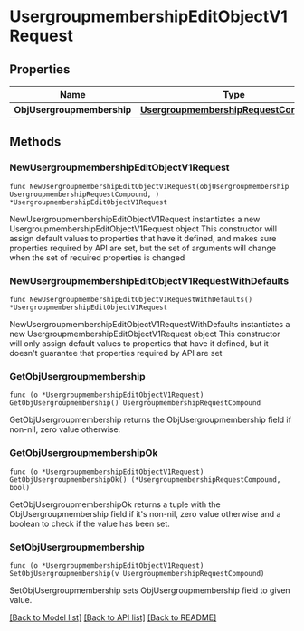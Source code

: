 # UsergroupmembershipEditObjectV1Request

## Properties

Name | Type | Description | Notes
------------ | ------------- | ------------- | -------------
**ObjUsergroupmembership** | [**UsergroupmembershipRequestCompound**](UsergroupmembershipRequestCompound.md) |  | 

## Methods

### NewUsergroupmembershipEditObjectV1Request

`func NewUsergroupmembershipEditObjectV1Request(objUsergroupmembership UsergroupmembershipRequestCompound, ) *UsergroupmembershipEditObjectV1Request`

NewUsergroupmembershipEditObjectV1Request instantiates a new UsergroupmembershipEditObjectV1Request object
This constructor will assign default values to properties that have it defined,
and makes sure properties required by API are set, but the set of arguments
will change when the set of required properties is changed

### NewUsergroupmembershipEditObjectV1RequestWithDefaults

`func NewUsergroupmembershipEditObjectV1RequestWithDefaults() *UsergroupmembershipEditObjectV1Request`

NewUsergroupmembershipEditObjectV1RequestWithDefaults instantiates a new UsergroupmembershipEditObjectV1Request object
This constructor will only assign default values to properties that have it defined,
but it doesn't guarantee that properties required by API are set

### GetObjUsergroupmembership

`func (o *UsergroupmembershipEditObjectV1Request) GetObjUsergroupmembership() UsergroupmembershipRequestCompound`

GetObjUsergroupmembership returns the ObjUsergroupmembership field if non-nil, zero value otherwise.

### GetObjUsergroupmembershipOk

`func (o *UsergroupmembershipEditObjectV1Request) GetObjUsergroupmembershipOk() (*UsergroupmembershipRequestCompound, bool)`

GetObjUsergroupmembershipOk returns a tuple with the ObjUsergroupmembership field if it's non-nil, zero value otherwise
and a boolean to check if the value has been set.

### SetObjUsergroupmembership

`func (o *UsergroupmembershipEditObjectV1Request) SetObjUsergroupmembership(v UsergroupmembershipRequestCompound)`

SetObjUsergroupmembership sets ObjUsergroupmembership field to given value.



[[Back to Model list]](../README.md#documentation-for-models) [[Back to API list]](../README.md#documentation-for-api-endpoints) [[Back to README]](../README.md)


